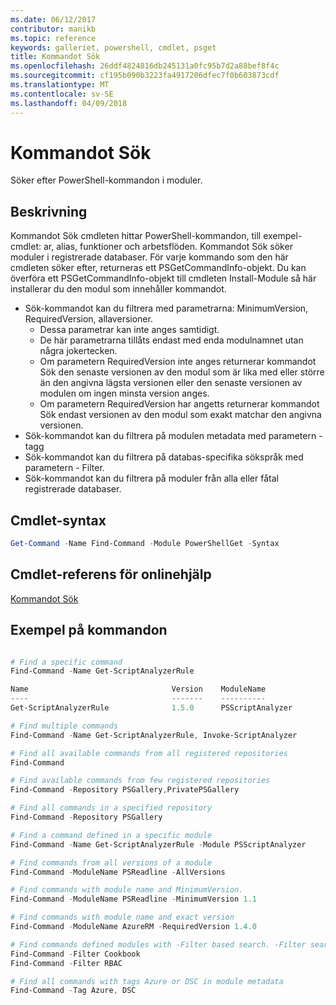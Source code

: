 ```yaml
---
ms.date: 06/12/2017
contributor: manikb
ms.topic: reference
keywords: galleriet, powershell, cmdlet, psget
title: Kommandot Sök
ms.openlocfilehash: 26ddf4824816db245131a0fc95b7d2a88bef8f4c
ms.sourcegitcommit: cf195b090b3223fa4917206dfec7f0b603873cdf
ms.translationtype: MT
ms.contentlocale: sv-SE
ms.lasthandoff: 04/09/2018
---
```

# <a name="find-command"></a>Kommandot Sök

Söker efter PowerShell-kommandon i moduler.

## <a name="description"></a>Beskrivning
Kommandot Sök cmdleten hittar PowerShell-kommandon, till exempel-cmdlet: ar, alias, funktioner och arbetsflöden. Kommandot Sök söker moduler i registrerade databaser.
För varje kommando som den här cmdleten söker efter, returneras ett PSGetCommandInfo-objekt. Du kan överföra ett PSGetCommandInfo-objekt till cmdleten Install-Module så här installerar du den modul som innehåller kommandot.

- Sök-kommandot kan du filtrera med parametrarna: MinimumVersion, RequiredVersion, allaversioner.
  - Dessa parametrar kan inte anges samtidigt.
  - De här parametrarna tillåts endast med enda modulnamnet utan några jokertecken.
  - Om parametern RequiredVersion inte anges returnerar kommandot Sök den senaste versionen av den modul som är lika med eller större än den angivna lägsta versionen eller den senaste versionen av modulen om ingen minsta version anges.
  - Om parametern RequiredVersion har angetts returnerar kommandot Sök endast versionen av den modul som exakt matchar den angivna versionen.
- Sök-kommandot kan du filtrera på modulen metadata med parametern - tagg
- Sök-kommandot kan du filtrera på databas-specifika sökspråk med parametern - Filter.
- Sök-kommandot kan du filtrera på moduler från alla eller fåtal registrerade databaser.

## <a name="cmdlet-syntax"></a>Cmdlet-syntax
```powershell
Get-Command -Name Find-Command -Module PowerShellGet -Syntax
```

## <a name="cmdlet-online-help-reference"></a>Cmdlet-referens för onlinehjälp

[Kommandot Sök](http://go.microsoft.com/fwlink/?LinkId=733636)

## <a name="example-commands"></a>Exempel på kommandon
```powershell

# Find a specific command
Find-Command -Name Get-ScriptAnalyzerRule

Name                                Version    ModuleName                          Repository
----                                -------    ----------                          ----------
Get-ScriptAnalyzerRule              1.5.0      PSScriptAnalyzer                    PSGallery

# Find multiple commands
Find-Command -Name Get-ScriptAnalyzerRule, Invoke-ScriptAnalyzer

# Find all available commands from all registered repositories
Find-Command

# Find available commands from few registered repositories
Find-Command -Repository PSGallery,PrivatePSGallery

# Find all commands in a specified repository
Find-Command -Repository PSGallery

# Find a command defined in a specific module
Find-Command -Name Get-ScriptAnalyzerRule -Module PSScriptAnalyzer

# Find commands from all versions of a module
Find-Command -ModuleName PSReadline -AllVersions

# Find commands with module name and MinimumVersion.
Find-Command -ModuleName PSReadline -MinimumVersion 1.1

# Find commands with module name and exact version
Find-Command -ModuleName AzureRM -RequiredVersion 1.4.0

# Find commands defined modules with -Filter based search. -Filter searches in description and module names
Find-Command -Filter Cookbook
Find-Command -Filter RBAC

# Find all commands with tags Azure or DSC in module metadata
Find-Command -Tag Azure, DSC

```